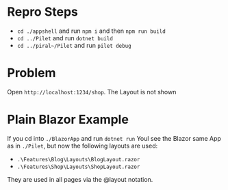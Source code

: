 # Repro Steps
- `cd ./appshell` and run `npm i` and then `npm run build`
- `cd ../Pilet` and run `dotnet build`
- `cd ../piral~/Pilet` and run `pilet debug`

#  Problem
Open `http://localhost:1234/shop`.
The Layout is not shown

# Plain Blazor Example
If you cd into `./BlazorApp` and run `dotnet run`
Youl see the Blazor same App as in `./Pilet`, but now the following layouts are used:
- `.\Features\Blog\Layouts\BlogLayout.razor`
- `.\Features\Shop\Layouts\ShopLayout.razor`

They are used in all pages via the @layout notation.